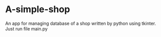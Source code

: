 # A-simple-shop
An app for managing database of a shop written by python using tkinter.
Just run file main.py
